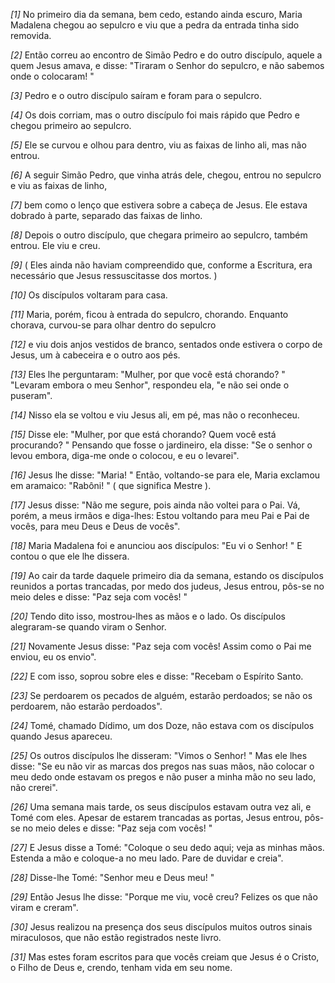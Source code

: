 *[1]* No primeiro dia da semana, bem cedo, estando ainda escuro, Maria Madalena chegou ao sepulcro e viu que a pedra da entrada tinha sido removida.

*[2]* Então correu ao encontro de Simão Pedro e do outro discípulo, aquele a quem Jesus amava, e disse: "Tiraram o Senhor do sepulcro, e não sabemos onde o colocaram! "

*[3]* Pedro e o outro discípulo saíram e foram para o sepulcro.

*[4]* Os dois corriam, mas o outro discípulo foi mais rápido que Pedro e chegou primeiro ao sepulcro.

*[5]* Ele se curvou e olhou para dentro, viu as faixas de linho ali, mas não entrou.

*[6]* A seguir Simão Pedro, que vinha atrás dele, chegou, entrou no sepulcro e viu as faixas de linho,

*[7]* bem como o lenço que estivera sobre a cabeça de Jesus. Ele estava dobrado à parte, separado das faixas de linho.

*[8]* Depois o outro discípulo, que chegara primeiro ao sepulcro, também entrou. Ele viu e creu.

*[9]* ( Eles ainda não haviam compreendido que, conforme a Escritura, era necessário que Jesus ressuscitasse dos mortos. )

*[10]* Os discípulos voltaram para casa.

*[11]* Maria, porém, ficou à entrada do sepulcro, chorando. Enquanto chorava, curvou-se para olhar dentro do sepulcro

*[12]* e viu dois anjos vestidos de branco, sentados onde estivera o corpo de Jesus, um à cabeceira e o outro aos pés.

*[13]* Eles lhe perguntaram: "Mulher, por que você está chorando? " "Levaram embora o meu Senhor", respondeu ela, "e não sei onde o puseram".

*[14]* Nisso ela se voltou e viu Jesus ali, em pé, mas não o reconheceu.

*[15]* Disse ele: "Mulher, por que está chorando? Quem você está procurando? " Pensando que fosse o jardineiro, ela disse: "Se o senhor o levou embora, diga-me onde o colocou, e eu o levarei".

*[16]* Jesus lhe disse: "Maria! " Então, voltando-se para ele, Maria exclamou em aramaico: "Rabôni! " ( que significa Mestre ).

*[17]* Jesus disse: "Não me segure, pois ainda não voltei para o Pai. Vá, porém, a meus irmãos e diga-lhes: Estou voltando para meu Pai e Pai de vocês, para meu Deus e Deus de vocês".

*[18]* Maria Madalena foi e anunciou aos discípulos: "Eu vi o Senhor! " E contou o que ele lhe dissera.

*[19]* Ao cair da tarde daquele primeiro dia da semana, estando os discípulos reunidos a portas trancadas, por medo dos judeus, Jesus entrou, pôs-se no meio deles e disse: "Paz seja com vocês! "

*[20]* Tendo dito isso, mostrou-lhes as mãos e o lado. Os discípulos alegraram-se quando viram o Senhor.

*[21]* Novamente Jesus disse: "Paz seja com vocês! Assim como o Pai me enviou, eu os envio".

*[22]* E com isso, soprou sobre eles e disse: "Recebam o Espírito Santo.

*[23]* Se perdoarem os pecados de alguém, estarão perdoados; se não os perdoarem, não estarão perdoados".

*[24]* Tomé, chamado Dídimo, um dos Doze, não estava com os discípulos quando Jesus apareceu.

*[25]* Os outros discípulos lhe disseram: "Vimos o Senhor! " Mas ele lhes disse: "Se eu não vir as marcas dos pregos nas suas mãos, não colocar o meu dedo onde estavam os pregos e não puser a minha mão no seu lado, não crerei".

*[26]* Uma semana mais tarde, os seus discípulos estavam outra vez ali, e Tomé com eles. Apesar de estarem trancadas as portas, Jesus entrou, pôs-se no meio deles e disse: "Paz seja com vocês! "

*[27]* E Jesus disse a Tomé: "Coloque o seu dedo aqui; veja as minhas mãos. Estenda a mão e coloque-a no meu lado. Pare de duvidar e creia".

*[28]* Disse-lhe Tomé: "Senhor meu e Deus meu! "

*[29]* Então Jesus lhe disse: "Porque me viu, você creu? Felizes os que não viram e creram".

*[30]* Jesus realizou na presença dos seus discípulos muitos outros sinais miraculosos, que não estão registrados neste livro.

*[31]* Mas estes foram escritos para que vocês creiam que Jesus é o Cristo, o Filho de Deus e, crendo, tenham vida em seu nome.

